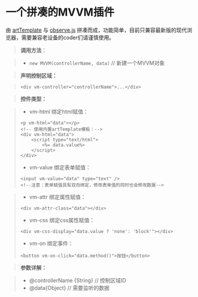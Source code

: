 一个拼凑的MVVM插件
===========
由 [artTemplate](https://github.com/aui/artTemplate) 与 [observe.js](https://github.com/kmdjs/observejs) 拼凑而成，功能简单，目前只兼容最新版的现代浏览器，需要兼容老设备的coder们请谨慎使用。

>**调用方法**：

> - ```new MVVM(controllerName, data)```             //  新建一个MVVM对象

>**声明控制区域：**

> ```
> <div vm-controller="controllerName">...</div>
> ```
  
>**控件类型：**

> - vm-html
> 绑定html赋值：
> ```
> <p vm-html="data"></p>
> <!-- 使用内置artTemplate模板：-->
> <div vm-html="data">
>     <script type="text/html">
>         <%= data.value%>
>     </script>
> </div>
> ```
> - vm-value
> 绑定表单赋值：
> ```
> <input vm-value="data" type="text" />
> <!--注意：表单赋值具有双向绑定，修改表单值的同时也会修改数据-->
> ```

> - vm-attr
> 绑定属性赋值：
> ```
> <div vm-attr-class="data"></div>
> ```
> - vm-css
> 绑定css属性赋值：
> ```
> <div vm-css-display="data.value ? 'none': 'block'"></div>
> ```
> - vm-on
> 绑定事件：
> ```
> <button vm-on-click="data.method()">按钮</button>
> ```

            
>**参数详解：**

> - @controllerName {String}       // 控制区域ID
> - @data{Object}       // 需要监听的数据
